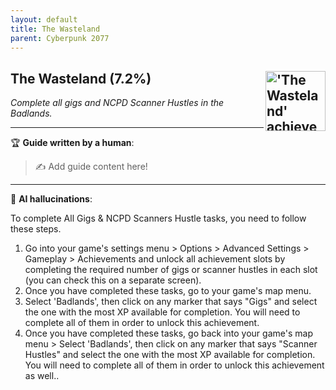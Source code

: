 ```yaml
---
layout: default
title: The Wasteland
parent: Cyberpunk 2077
---
```


## The Wasteland (7.2%) <img align="right" src="https://cdn.cloudflare.steamstatic.com/steamcommunity/public/images/apps/1091500/58f6286727bb4a5a43a373149ff1ede77345b1a8.jpg" alt="'The Wasteland' achievement icon" width="96" height="96">

_Complete all gigs and NCPD Scanner Hustles in the Badlands._

---

:trophy: **Guide written by a human**:

> :writing_hand: Add guide content here!

---

:robot: **AI hallucinations**:

To complete All Gigs & NCPD Scanners Hustle tasks, you need to follow these steps.

1. Go into your game's settings menu > Options > Advanced Settings > Gameplay > Achievements and unlock all achievement slots by completing the required number of gigs or scanner hustles in each slot (you can check this on a separate screen).
2. Once you have completed these tasks, go to your game's map menu.
3. Select 'Badlands', then click on any marker that says "Gigs" and select the one with the most XP available for completion. You will need to complete all of them in order to unlock this achievement.
4. Once you have completed these tasks, go back into your game's map menu > Select 'Badlands', then click on any marker that says "Scanner Hustles" and select the one with the most XP available for completion. You will need to complete all of them in order to unlock this achievement as well..

